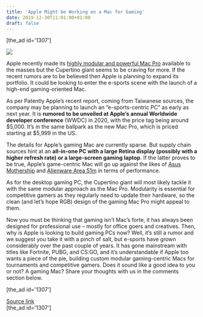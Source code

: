 ```yaml
---
title: 'Apple Might be Working on a Mac for Gaming'
date: 2019-12-30T11:01:00+01:00
draft: false
---
```


\[the\_ad id='1307'\]  
  

  
![](https://beebom.com/wp-content/uploads/2019/07/Mac-Pro-Display-XDR-website.jpg)

Apple recently made its [highly modular and powerful Mac Pro](https://beebom.com/mac-pro-announced-wwdc-2019/) available to the masses but the Cupertino giant seems to be craving for more. If the recent rumors are to be believed then Apple is planning to expand its portfolio. It could be looking to enter the e-sports scene with the launch of a high-end gaming-oriented Mac.  

As per Patently Apple’s recent report, coming from Taiwanese sources, the company may be planning to launch an “e-sports-centric PC” as early as next year. It is **rumored to be unveiled at Apple’s annual Worldwide developer conference** (WWDC) in 2020, with the price tag being around $5,000. It’s in the same ballpark as the new Mac Pro, which is priced starting at $5,999 in the US.  

The details for Apple’s gaming Mac are currently sparse. But supply chain sources hint at an **all-in-one PC with a large Retina display (possibly with a higher refresh rate) or a large-screen gaming laptop**. If the latter proves to be true, Apple’s game-centric Mac will go up against the likes of [Asus Mothership](https://beebom.com/asus-launches-new-rog-laptops-india/) and [Alienware Area 51m](https://beebom.com/alienware-area-51m-review-modularity-never-looked-this-good/) in terms of performance.  

As for the desktop gaming PC, the Cupertino giant will most likely tackle it with the same modular approach as the Mac Pro. Modularity is essential for competitive gamers as they regularly need to update their hardware, so the clean (and let’s hope RGB) design of the gaming Mac Pro might appeal to them.  

Now you must be thinking that gaming isn’t Mac’s forte, it has always been designed for professional use – mostly for office goers and creatives. Then, why is Apple is looking to build gaming PCs now? Well, it’s still a rumor and we suggest you take it with a pinch of salt, but e-sports have grown considerably over the past couple of years. It has gone mainstream with titles like Fortnite, PUBG, and CS:GO, and it’s understandable if Apple too wants a piece of the pie, building custom modular gaming-centric Macs for tournaments and competitive gamers. Does it sound like a good idea to you or not? A gaming Mac? Share your thoughts with us in the comments section below.  

  
  
\[the\_ad id='1307'\]  
  
[Source link](https://beebom.com/apple-gaming-oriented-mac-2020/)  
\[the\_ad id='1307'\]
